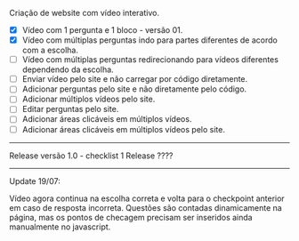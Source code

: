Criação de website com vídeo interativo.

- [x] Vídeo com 1 pergunta e 1 bloco - versão 01.
- [x] Vídeo com múltiplas perguntas indo para partes diferentes de acordo com a escolha.
- [ ] Vídeo com múltiplas perguntas redirecionando para vídeos diferentes dependendo da escolha.
- [ ] Enviar vídeo pelo site e não carregar por código diretamente.
- [ ] Adicionar perguntas pelo site e não diretamente pelo código.
- [ ] Adicionar múltiplos vídeos pelo site.
- [ ] Editar perguntas pelo site.
- [ ] Adicionar áreas clicáveis em múltiplos vídeos.
- [ ] Adicionar áreas clicáveis em múltiplos vídeos pelo site.

_____________________________________________________________________

Release versão 1.0 - checklist 1
Release ????
______________________________________________________________________

Update 19/07:

Vídeo agora continua na escolha correta e volta para o checkpoint anterior em caso de resposta incorreta.
Questões são contadas dinamicamente na página, mas os pontos de checagem precisam ser inseridos ainda manualmente no javascript.